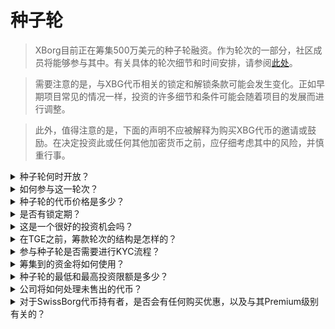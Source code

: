 # 种子轮

> XBorg目前正在筹集500万美元的种子轮融资。作为轮次的一部分，社区成员将能够参与其中。有关具体的轮次细节和时间安排，请参阅[此处](https://www.xborg.com/seed-round)。

> 需要注意的是，与XBG代币相关的锁定和解锁条款可能会发生变化。正如早期项目常见的情况一样，投资的许多细节和条件可能会随着项目的发展而进行调整。

> 此外，值得注意的是，下面的声明不应被解释为购买XBG代币的邀请或鼓励。在决定投资此或任何其他加密货币之前，应仔细考虑其中的风险，并慎重行事。

<details>

<summary>种子轮何时开放？</summary>

种子轮于2023年5月16日在[XBorg的发射台](https://launchpad.xborg.com/project/xborg)上开放。

至于SwissBorg的保险库，第一个公共保险库将于2023年5月23日下午2点（中欧时间）开放，随后还有三个保险库。具体日期和保险库规模可在[我们的网站](https://www.xborg.com/how-to-invest)上找到。

</details>

<details>

<summary>如何参与这一轮次？</summary>

要参与这一轮次，您可以在[此处](https://opensea.io/collection/xborg-prometheus)购买Prometheus NFT，并参与我们的[发射台](https://launchpad.xborg.com/)。或者，您可以下载SwissBorg应用程序以获取投资机会。然而，需要注意的是，只有Prometheus持有者才能确保获得分配，而目前对该轮次的兴趣超过了450万美元。因此，我们可能无法通过SwissBorg应用程序保证分配。具体细节可在[此处](https://www.xborg.com/how-to-invest)找到。

</details>

<details>

<summary>种子轮的代币价格是多少？</summary>

* 风险投资公司、天使投资者和Prometheus持有者：0.045美元
* SwissBorg A轮、Genesis和Generation持有者：0.05美元
* 公众投资者：0.055美元

</details>

<details>

<summary>是否有锁定期？</summary>

对于战略和种子轮参与者，您的投资将有3个月的锁定期，随后在TGE后有18个月的解锁计划。此外，购买的XBG代币中的10%将在TGE后立即可用。请注意，这些条款可能会随着我们适应加密货币交易所的要求而发生变化。

</details>

<details>

<summary>这是一个很好的投资机会吗？</summary>

虽然这是购买XBG代币的最便宜价格，但需要注意的是，我们无法保证投资会有正面回报。事实上，没有任何投资能够保证取得积极的结果。

</details>

<details>

<summary>在TGE之前，筹款轮次的结构是怎样的？</summary>

* **战略轮：** 以0.025美元/XBG代币的价格筹集100万美元。
* **种子轮：** 以0.045-0.055美元/XBG代币的价格筹集500万美元。
* **公共轮：** 根据LBP的规定。

</details>

<details>

<summary>参与种子轮是否需要进行KYC流程？</summary>

是的，种子轮和公共轮都需要进行KYC程序。在XBorg发射台上，KYC程序在此处进行：[https://launchpad.xborg.com/kyc](https://launchpad.xborg.com/kyc)

</details>

<details>

<summary>筹集到的资金将如何使用？</summary>

我们正在筹集500万美元的种子轮融资。筹集到的资金将按照以下方式分配，并在3年内使用。

* **技术开发：** 资金的60%（300万美元）将用于技术开发和基础设施成本。这相当于以每月7000美元的平均市场薪资为标准，雇佣10名全职工程师三年的成本。
* **市场营销：** 资金的20%（100万美元）将用于市场营销支出、影响者活动、公关、赞助机会和活动。
* **流动性和交易所上市：** 资金的10%（50万美元）将用于交易所上市支付和流动性提供。
* **运营成本：** 资金的10%（50万美元）将用于办公室租金、法律费用和软件订阅。

当前的资金储备已经覆盖了非技术人力资源成本。

</details>

<details>

<summary>种子轮的最低和最高投资限额是多少？</summary>

如果您是Prometheus持有者，最低投资门槛为100美元，最高限额为每个NFT 3000美元。对于SwissBorg用户，投资限额是基于等级的，并相应地有所不同。请参阅我们网站上的详细等级结构：[our website](https://www.xborg.com/how-to-invest)。

</details>

<details>

<summary>公司将如何处理未售出的代币？</summary>

对于未售出的代币，可以将其保留在资金储备中，并最终以场外交易的方式出售给大型投资者。

</details>

<details>

<summary>对于SwissBorg代币持有者，是否会有任何购买优惠，以及与其Premium级别有关的？</summary>

A轮投资者和Genesis/Generation Premium持有者将能够在种子轮期间购买XBG代币，尽管估值高于Prometheus持有者。

</details>